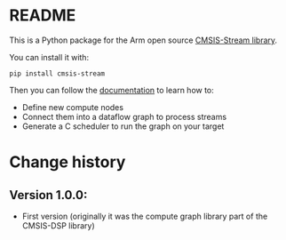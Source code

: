 # README

This is a Python package for the Arm open source [CMSIS-Stream library](https://github.com/ARM-software/CMSIS-Stream).

You can install it with:

`pip install cmsis-stream`

Then you can follow the [documentation](https://github.com/ARM-software/CMSIS-Stream) to learn how to:

* Define new compute nodes
* Connect them into a dataflow graph to process streams
* Generate a C scheduler to run the graph on your target

# Change history

## Version 1.0.0:

* First version (originally it was the compute graph library part of the CMSIS-DSP library)
